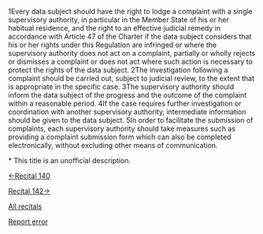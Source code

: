 
1Every data subject should have the right to lodge a complaint with a single supervisory authority, in particular in the Member State of his or her habitual residence, and the right to an effective judicial remedy in accordance with Article 47 of the Charter if the data subject considers that his or her rights under this Regulation are infringed or where the supervisory authority does not act on a complaint, partially or wholly rejects or dismisses a complaint or does not act where such action is necessary to protect the rights of the data subject. 2The investigation following a complaint should be carried out, subject to judicial review, to the extent that is appropriate in the specific case. 3The supervisory authority should inform the data subject of the progress and the outcome of the complaint within a reasonable period. 4If the case requires further investigation or coordination with another supervisory authority, intermediate information should be given to the data subject. 5In order to facilitate the submission of complaints, each supervisory authority should take measures such as providing a complaint submission form which can also be completed electronically, without excluding other means of communication.


\* This title is an unofficial description.




[←Recital 140](https://gdpr-info.eu/recitals/no-140/ "140 - Secretariat and Staff of the Board")


[Recital 142→](https://gdpr-info.eu/recitals/no-142/ "142 - The Right of Data Subjects to Mandate a Not-For-Profit Body, Organisation or Association")


[All recitals](https://gdpr-info.eu/recitals/)

[Report error](https://gdpr-info.eu/gf/?TB_iframe=true&height=306 "Your message")

